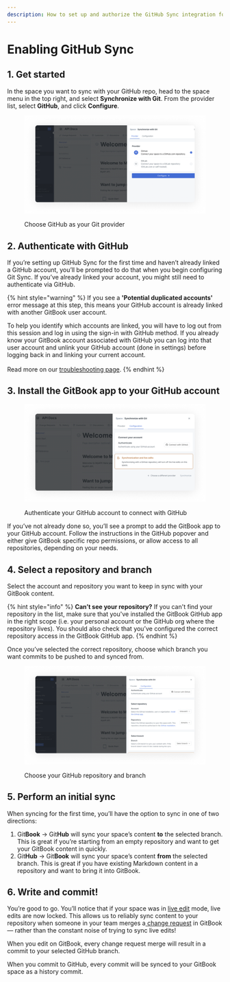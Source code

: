```yaml
---
description: How to set up and authorize the GitHub Sync integration for GitBook
---
```


# Enabling GitHub Sync

## 1. Get started

In the space you want to sync with your GitHub repo, head to the space menu in the top right, and select **Synchronize with Git**. From the provider list, select **GitHub**, and click **Configure**.

<div data-full-width="true">

<figure><img src="../../.gitbook/assets/GitHub sync.png" alt=""><figcaption><p>Choose GitHub as your Git provider</p></figcaption></figure>

</div>

## 2. Authenticate with GitHub

If you’re setting up GitHub Sync for the first time and haven’t already linked a GitHub account, you’ll be prompted to do that when you begin configuring Git Sync. If you’ve already linked your account, you might still need to authenticate via GitHub.

{% hint style="warning" %}
If you see a **'Potential duplicated accounts'** error message at this step, this means your GitHub account is already linked with another GitBook user account.&#x20;

To help you identify which accounts are linked, you will have to log out from this session and log in using the sign-in with GitHub method. If you already know your GitBook account associated with GitHub you can log into that user account and unlink your GitHub account (done in settings) before logging back in and linking your current account.\
\
Read more on our [troubleshooting page](troubleshooting.md#potential-duplicated-accounts-when-signing-in).
{% endhint %}

## 3. Install the GitBook app to your GitHub account

<div data-full-width="true">

<figure><img src="../../.gitbook/assets/GitHub authentication.png" alt=""><figcaption><p>Authenticate your GitHub account to connect with GitHub</p></figcaption></figure>

</div>

If you’ve not already done so, you’ll see a prompt to add the GitBook app to your GitHub account. Follow the instructions in the GitHub popover and either give GitBook specific repo permissions, or allow access to all repositories, depending on your needs.

## 4. Select a repository and branch

Select the account and repository you want to keep in sync with your GitBook content.

{% hint style="info" %}
**Can’t see your repository?** If you can't find your repository in the list, make sure that you've installed the GitBook GitHub app in the right scope (i.e. your personal account or the GitHub org where the repository lives). You should also check that you’ve configured the correct repository access in the GitBook GitHub app.
{% endhint %}

Once you’ve selected the correct repository, choose which branch you want commits to be pushed to and synced from.

<div data-full-width="true">

<figure><img src="../../.gitbook/assets/Synchronize with Git.png" alt=""><figcaption><p>Choose your GitHub repository and branch</p></figcaption></figure>

</div>

## 5. Perform an initial sync

When syncing for the first time, you’ll have the option to sync in one of two directions:

1. Git**Book** -> Git**Hub** will sync your space’s content **to** the selected branch. This is great if you’re starting from an empty repository and want to get your GitBook content in quickly.
2. Git**Hub** -> Git**Book** will sync your space’s content **from** the selected branch. This is great if you have existing Markdown content in a repository and want to bring it into GitBook.

## 6. Write and commit!

You’re good to go. You’ll notice that if your space was in [live edit](../../collaboration/collaboration/live-edits.md) mode, live edits are now locked. This allows us to reliably sync content to your repository when someone in your team merges a[ change request](../../collaboration/collaboration/change-requests.md) in GitBook — rather than the constant noise of trying to sync live edits!

When you edit on GitBook, every change request merge will result in a commit to your selected GitHub branch.

When you commit to GitHub, every commit will be synced to your GitBook space as a history commit.
